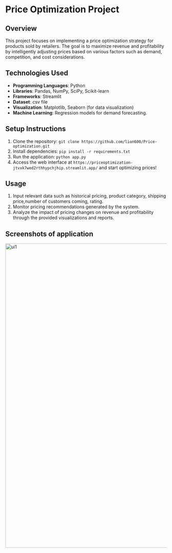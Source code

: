 # Price Optimization Project

## Overview
This project focuses on implementing a price optimization strategy for products sold by retailers. The goal is to maximize revenue and profitability by intelligently adjusting prices based on various factors such as demand, competition, and cost considerations.

## Technologies Used
- **Programming Languages**: Python
- **Libraries**: Pandas, NumPy, SciPy, Scikit-learn
- **Frameworks**: Streamlit
- **Dataset**: csv file
- **Visualization**: Matplotlib, Seaborn (for data visualization)
- **Machine Learning**: Regression models for demand forecasting.

## Setup Instructions
1. Clone the repository: `git clone https://github.com/lion600/Price-optimization.git`
2. Install dependencies: `pip install -r requirements.txt`
3. Run the application: `python app.py`
4. Access the web interface at `https://priceoptimization-jtvxk7wed2rthhypchjhip.streamlit.app/` and start optimizing prices!

## Usage
1. Input relevant data such as historical pricing, product category, shipping price,number of customers coming, rating.
2. Monitor pricing recommendations generated by the system.
3. Analyze the impact of pricing changes on revenue and profitability through the provided visualizations and reports.

## Screenshots of application
   

<img width="949" alt="ui1" src="https://github.com/lion600/Price_optimization/assets/64638098/95d376f5-a4ea-4830-8a77-79f5c0c85ec2">
